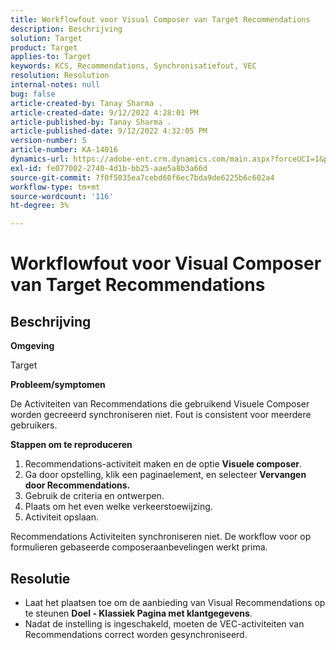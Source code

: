 ```yaml
---
title: Workflowfout voor Visual Composer van Target Recommendations
description: Beschrijving
solution: Target
product: Target
applies-to: Target
keywords: KCS, Recommendations, Synchronisatiefout, VEC
resolution: Resolution
internal-notes: null
bug: false
article-created-by: Tanay Sharma .
article-created-date: 9/12/2022 4:28:01 PM
article-published-by: Tanay Sharma .
article-published-date: 9/12/2022 4:32:05 PM
version-number: 5
article-number: KA-14016
dynamics-url: https://adobe-ent.crm.dynamics.com/main.aspx?forceUCI=1&pagetype=entityrecord&etn=knowledgearticle&id=4bbfbbd8-b732-ed11-9db1-002248086735
exl-id: fe077002-2740-4d1b-bb25-aae5a8b3a66d
source-git-commit: 7f0f5035ea7cebd60f6ec7bda9de6225b6c602a4
workflow-type: tm+mt
source-wordcount: '116'
ht-degree: 3%

---
```


# Workflowfout voor Visual Composer van Target Recommendations

## Beschrijving


<b>Omgeving</b>

Target



<b>Probleem/symptomen</b>

De Activiteiten van Recommendations die gebruikend Visuele Composer worden gecreeerd synchroniseren niet. Fout is consistent voor meerdere gebruikers.

<b>Stappen om te reproduceren</b>

1. Recommendations-activiteit maken en de optie <b>Visuele composer</b>.
2. Ga door opstelling, klik een paginaelement, en selecteer <b>Vervangen door Recommendations.</b>
3. Gebruik de criteria en ontwerpen.
4. Plaats om het even welke verkeerstoewijzing.
5. Activiteit opslaan.




Recommendations Activiteiten synchroniseren niet. De workflow voor op formulieren gebaseerde composeraanbevelingen werkt prima.


## Resolutie


- Laat het plaatsen toe om de aanbieding van Visual Recommendations op te steunen <b>Doel - Klassiek </b> <b>Pagina met klantgegevens</b>.
- Nadat de instelling is ingeschakeld, moeten de VEC-activiteiten van Recommendations correct worden gesynchroniseerd.

